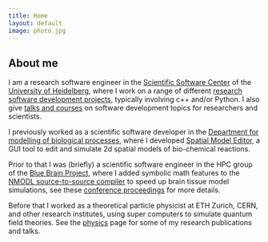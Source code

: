```yaml
---
title: Home
layout: default
image: photo.jpg
---
```


## About me

I am a research software engineer in the
[Scientific Software Center](https://ssc.iwr.uni-heidelberg.de)
of the
[University of Heidelberg](https://www.uni-heidelberg.de/en),
where I work on a range of different [research software development projects](projects.html),
typically involving c++ and/or Python.
I also give [talks and courses](teaching.html) on software development topics
for researchers and scientists.

I previously worked as a scientific software developer in the
[Department for modelling of biological processes](https://www.cos.uni-heidelberg.de/en/research-groups/modelling-of-biological-processes),
where I developed
[Spatial Model Editor](https://spatial-model-editor.github.io/),
a GUI tool to edit and simulate 2d spatial models of bio-chemical reactions.

Prior to that I was (briefly) a scientific software engineer in the HPC group
of the
[Blue Brain Project](https://bluebrain.epfl.ch/),
where I added symbolic math features to the
[NMODL source-to-source compiler](https://github.com/BlueBrain/nmodl)
to speed up brain tissue model simulations, see these
[conference proceedings](https://arxiv.org/pdf/1905.02241.pdf)
for more details.

Before that I worked as a theoretical particle physicist at ETH Zurich, CERN,
and other research institutes, using super computers to simulate quantum field
theories.
See the [physics](physics.html) page for some of my research publications and talks.
